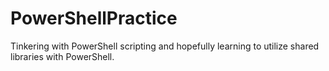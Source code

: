 # PowerShellPractice
Tinkering with PowerShell scripting and hopefully learning to utilize shared libraries with PowerShell.
